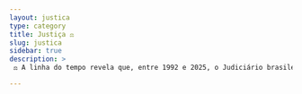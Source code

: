 ```yaml
---
layout: justica
type: category
title: Justiça ⚖️ 
slug: justica
sidebar: true
description: >
 ⚖️ A linha do tempo revela que, entre 1992 e 2025, o Judiciário brasileiro enfrentou dezenas de casos emblemáticos de corrupção, nepotismo e venda de sentenças. Desembargadores aparecem em 70% dos escândalos, com prejuízos bilionários em estados como Bahia e Mato Grosso do Sul. O padrão recorrente de impunidade e fraudes compromete a confiança pública, demonstrando a urgência de reformas para restaurar a integridade e accountability do sistema judicial.

---
```

